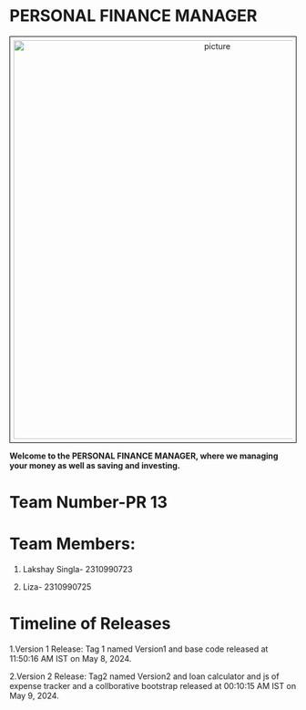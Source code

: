 # PERSONAL FINANCE MANAGER
<div style="text-align:center; border: 1px solid black; padding: 6px;">
    <img src="https://akm-img-a-in.tosshub.com/businesstoday/images/story/202203/personalfinance1200-sixteen_nine_1.jpg?size=1200:675"alt="picture" alt="picture" width="700"/>
</div>



__Welcome to the PERSONAL FINANCE MANAGER, where we managing your money as well as saving and investing.__


# Team Number-PR 13

# Team Members:

1. Lakshay Singla- 2310990723

2. Liza- 2310990725

# Timeline of Releases

1.Version 1 Release:
Tag 1 named Version1 and base code released at 11:50:16 AM IST on May 8, 2024.

2.Version 2 Release:
Tag2 named Version2 and loan calculator and js of expense tracker and a collborative bootstrap released at 00:10:15 AM IST on May 9, 2024.







